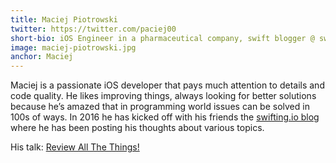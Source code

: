 ```yaml
---
title: Maciej Piotrowski
twitter: https://twitter.com/paciej00
short-bio: iOS Engineer in a pharmaceutical company, swift blogger @ swifting.io, clean code enthusiast
image: maciej-piotrowski.jpg
anchor: Maciej
---
```


<p>Maciej is a passionate iOS developer that pays much attention to details and code quality. He likes improving things, always looking for better solutions because he’s amazed that in programming world issues can be solved in 100s of ways. In 2016 he has kicked off with his friends the <a href="https://swifting.io" target="_blank">swifting.io blog</a> where he has been posting his thoughts about various topics.</p>

<p>His talk: <a href="http://cfp.uikonf.com/proposals/27" target="_blank">Review All The Things!</a></p>
